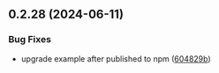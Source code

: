 ## 0.2.28 (2024-06-11)


### Bug Fixes

* upgrade example after published to npm ([604829b](https://github.com/tiavina-mika/check-password-complexity/commit/604829b765814f7ca8a906395204e3f6e049cd4b))



